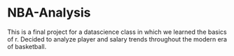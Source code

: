 # NBA-Analysis

This is a final project for a datascience class in which we learned the basics of r.
Decided to analyze player and salary trends throughout the modern era of basketball.
